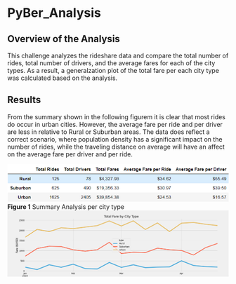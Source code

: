# PyBer_Analysis

## Overview of the Analysis

This challenge analyzes the rideshare data and compare the total number of rides, total number of drivers, and the average fares for each of the city types. As a result, a generalzation plot of the total fare per each city type was calculated based on the analysis.

## Results

From the summary shown in the following figurem it is clear that most rides do occur in urban cities. However, the average fare per ride and per driver are less in relative to Rural or Suburban areas. The data does reflect a correct scenario, where population density has a significant impact on the number of rides, while the traveling distance on average will have an affect on the average fare per driver and per ride. 

![PyBer_analysis_summary](PyBer_analysis_summary.PNG)
**Figure 1** Summary Analysis per city type 
![PyBer_fare_summary](PyBer_fare_summary.png)
